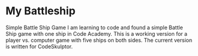 My Battleship
==============

Simple Battle Ship Game
I am learning to code and found a simple Battle Ship game with one ship in Code Academy. This is a working version for a 
player vs. computer game with five ships on both sides.
The current version is written for CodeSkulptor.
